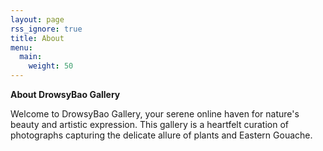 ```yaml
---
layout: page
rss_ignore: true
title: About
menu:
  main:
    weight: 50
---
```

**About DrowsyBao Gallery**

Welcome to DrowsyBao Gallery, your serene online haven for nature's beauty and artistic expression. This gallery is a heartfelt curation of photographs capturing the delicate allure of plants and Eastern Gouache.
